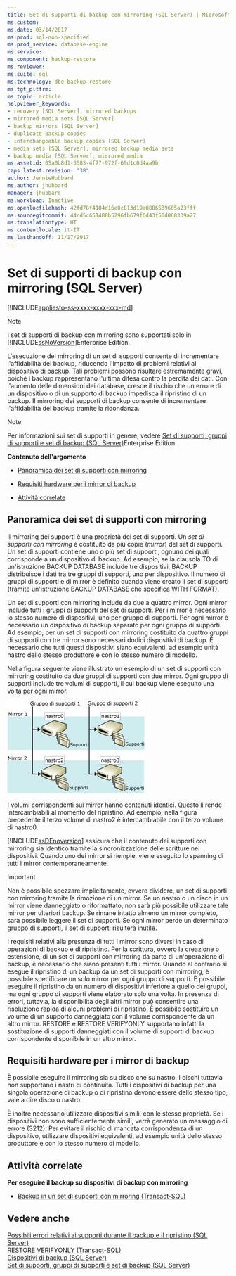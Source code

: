 ```yaml
---
title: Set di supporti di backup con mirroring (SQL Server) | Microsoft Docs
ms.custom: 
ms.date: 03/14/2017
ms.prod: sql-non-specified
ms.prod_service: database-engine
ms.service: 
ms.component: backup-restore
ms.reviewer: 
ms.suite: sql
ms.technology: dbe-backup-restore
ms.tgt_pltfrm: 
ms.topic: article
helpviewer_keywords:
- recovery [SQL Server], mirrored backups
- mirrored media sets [SQL Server]
- backup mirrors [SQL Server]
- duplicate backup copies
- interchangeable backup copies [SQL Server]
- media sets [SQL Server], mirrored backup media sets
- backup media [SQL Server], mirrored media
ms.assetid: 05a0b8d1-3585-4f77-972f-69d1c0d4aa9b
caps.latest.revision: "38"
author: JennieHubbard
ms.author: jhubbard
manager: jhubbard
ms.workload: Inactive
ms.openlocfilehash: 42fd78f4184d16e0c813d19a0886539605a23fff
ms.sourcegitcommit: 44cd5c651488b5296fb679f6d43f50d068339a27
ms.translationtype: HT
ms.contentlocale: it-IT
ms.lasthandoff: 11/17/2017
---
```

# <a name="mirrored-backup-media-sets-sql-server"></a>Set di supporti di backup con mirroring (SQL Server)
[!INCLUDE[appliesto-ss-xxxx-xxxx-xxx-md](../../includes/appliesto-ss-xxxx-xxxx-xxx-md.md)]
    
> [!NOTE]  
>  I set di supporti di backup con mirroring sono supportati solo in [!INCLUDE[ssNoVersion](../../includes/ssnoversion-md.md)]Enterprise Edition.  
  
 L'esecuzione del mirroring di un set di supporti consente di incrementare l'affidabilità del backup, riducendo l'impatto di problemi relativi al dispositivo di backup. Tali problemi possono risultare estremamente gravi, poiché i backup rappresentano l'ultima difesa contro la perdita dei dati. Con l'aumento delle dimensioni dei database, cresce il rischio che un errore di un dispositivo o di un supporto di backup impedisca il ripristino di un backup. Il mirroring dei supporti di backup consente di incrementare l'affidabilità dei backup tramite la ridondanza.  
  
> [!NOTE]  
>  Per informazioni sui set di supporti in genere, vedere [Set di supporti, gruppi di supporti e set di backup &#40;SQL Server&#41;](../../relational-databases/backup-restore/media-sets-media-families-and-backup-sets-sql-server.md)Enterprise Edition.  
  
 **Contenuto dell'argomento**  
  
-   [Panoramica dei set di supporti con mirroring](#OverviewofMirroredMediaSets)  
  
-   [Requisiti hardware per i mirror di backup](#HardwareReqs)  
  
-   [Attività correlate](#RelatedTasks)  
  
##  <a name="OverviewofMirroredMediaSets"></a> Panoramica dei set di supporti con mirroring  
 Il mirroring dei supporti è una proprietà del set di supporti. Un *set di supporti con mirroring* è costituito da più copie (*mirror*) del set di supporti. Un set di supporti contiene uno o più set di supporti, ognuno dei quali corrisponde a un dispositivo di backup. Ad esempio, se la clausola TO di un'istruzione BACKUP DATABASE include tre dispositivi, BACKUP distribuisce i dati tra tre gruppi di supporti, uno per dispositivo. Il numero di gruppi di supporti e di mirror è definito quando viene creato il set di supporti (tramite un'istruzione BACKUP DATABASE che specifica WITH FORMAT).  
  
 Un set di supporti con mirroring include da due a quattro mirror. Ogni mirror include tutti i gruppi di supporti del set di supporti. Per i mirror è necessario lo stesso numero di dispositivi, uno per gruppo di supporti. Per ogni mirror è necessario un dispositivo di backup separato per ogni gruppo di supporti. Ad esempio, per un set di supporti con mirroring costituito da quattro gruppi di supporti con tre mirror sono necessari dodici dispositivi di backup. È necessario che tutti questi dispositivi siano equivalenti, ad esempio unità nastro dello stesso produttore e con lo stesso numero di modello.  
  
 Nella figura seguente viene illustrato un esempio di un set di supporti con mirroring costituito da due gruppi di supporti con due mirror. Ogni gruppo di supporti include tre volumi di supporti, il cui backup viene eseguito una volta per ogni mirror.  
  
 ![Set di supporti con mirroring: due gruppi con due mirror](../../relational-databases/backup-restore/media/bnr-backup-media-mirror.gif "Set di supporti con mirroring: due gruppi con due mirror")  
  
 I volumi corrispondenti sui mirror hanno contenuti identici. Questo li rende intercambiabili al momento del ripristino. Ad esempio, nella figura precedente il terzo volume di nastro2 è intercambiabile con il terzo volume di nastro0.  
  
 [!INCLUDE[ssDEnoversion](../../includes/ssdenoversion-md.md)] assicura che il contenuto dei supporti con mirroring sia identico tramite la sincronizzazione delle scritture nei dispositivi. Quando uno dei mirror si riempie, viene eseguito lo spanning di tutti i mirror contemporaneamente.  
  
> [!IMPORTANT]  
>  Non è possibile spezzare implicitamente, ovvero dividere, un set di supporti con mirroring tramite la rimozione di un mirror. Se un nastro o un disco in un mirror viene danneggiato o riformattato, non sarà più possibile utilizzare tale mirror per ulteriori backup. Se rimane intatto almeno un mirror completo, sarà possibile leggere il set di supporti. Se ogni mirror perde un determinato gruppo di supporti, il set di supporti risulterà inutile.  
  
 I requisiti relativi alla presenza di tutti i mirror sono diversi in caso di operazioni di backup e di ripristino. Per la scrittura, ovvero la creazione o estensione, di un set di supporti con mirroring da parte di un'operazione di backup, è necessario che siano presenti tutti i mirror. Quando al contrario si esegue il ripristino di un backup da un set di supporti con mirroring, è possibile specificare un solo mirror per ogni gruppo di supporti. È possibile eseguire il ripristino da un numero di dispositivi inferiore a quello dei gruppi, ma ogni gruppo di supporti viene elaborato solo una volta. In presenza di errori, tuttavia, la disponibilità degli altri mirror può consentire una risoluzione rapida di alcuni problemi di ripristino. È possibile sostituire un volume di un supporto danneggiato con il volume corrispondente da un altro mirror. RESTORE e RESTORE VERIFYONLY supportano infatti la sostituzione di supporti danneggiati con il volume di supporti di backup corrispondente disponibile in un altro mirror.  
  
##  <a name="HardwareReqs"></a> Requisiti hardware per i mirror di backup  
 È possibile eseguire il mirroring sia su disco che su nastro. I dischi tuttavia non supportano i nastri di continuità. Tutti i dispositivi di backup per una singola operazione di backup o di ripristino devono essere dello stesso tipo, vale a dire disco o nastro.  
  
 È inoltre necessario utilizzare dispositivi simili, con le stesse proprietà. Se i dispositivi non sono sufficientemente simili, verrà generato un messaggio di errore (3212). Per evitare il rischio di mancata corrispondenza di un dispositivo, utilizzare dispositivi equivalenti, ad esempio unità dello stesso produttore e con lo stesso numero di modello.  
  
##  <a name="RelatedTasks"></a> Attività correlate  
 **Per eseguire il backup su dispositivi di backup con mirroring**  
  
-   [Backup in un set di supporti con mirroring &#40;Transact-SQL&#41;](../../relational-databases/backup-restore/back-up-to-a-mirrored-media-set-transact-sql.md)  
  
## <a name="see-also"></a>Vedere anche  
 [Possibili errori relativi ai supporti durante il backup e il ripristino &#40;SQL Server&#41;](../../relational-databases/backup-restore/possible-media-errors-during-backup-and-restore-sql-server.md)   
 [RESTORE VERIFYONLY &#40;Transact-SQL&#41;](../../t-sql/statements/restore-statements-verifyonly-transact-sql.md)   
 [Dispositivi di backup &#40;SQL Server&#41;](../../relational-databases/backup-restore/backup-devices-sql-server.md)   
 [Set di supporti, gruppi di supporti e set di backup &#40;SQL Server&#41;](../../relational-databases/backup-restore/media-sets-media-families-and-backup-sets-sql-server.md)  
  
  
